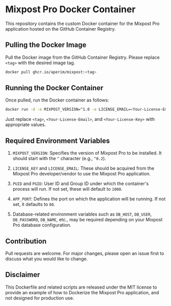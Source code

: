 # Mixpost Pro Docker Container

This repository contains the custom Docker container for the Mixpost Pro application hosted on the GitHub Container Registry.

## Pulling the Docker Image

Pull the Docker image from the GitHub Container Registry. Please replace `<tag>` with the desired image tag.

```bash
docker pull ghcr.io/aperim/mixpost:<tag>
```

## Running the Docker Container

Once pulled, run the Docker container as follows:

```bash
docker run -d -e MIXPOST_VERSION=^1.0 -e LICENSE_EMAIL=<Your-License-Email> -e LICENSE_KEY=<Your-License-Key> -e PUID=1000 -e PGID=1000 -e APP_PORT=80 -p 80:80 --name mixpost ghcr.io/aperim/mixpost:<tag>
```

Just replace `<tag>`, `<Your-License-Email>`, and `<Your-License-Key>` with appropriate values. 

## Required Environment Variables

1. `MIXPOST_VERSION`: Specifies the version of Mixpost Pro to be installed. It should start with the `^` character (e.g., `^0.2`).

2. `LICENSE_KEY` and `LICENSE_EMAIL`: These should be acquired from the Mixpost Pro developer/vendor to use the Mixpost Pro application.

3. `PUID` and `PGID`: User ID and Group ID under which the container's process will run. If not set, these will default to `1000`.

4. `APP_PORT`: Defines the port on which the application will be running. If not set, it defaults to `80`.

5. Database-related environment variables such as `DB_HOST`, `DB_USER`, `DB_PASSWORD`, `DB_NAME`, etc., may be required depending on your Mixpost Pro database configuration.

## Contribution

Pull requests are welcome. For major changes, please open an issue first to discuss what you would like to change.

## Disclaimer

This Dockerfile and related scripts are released under the MIT license to provide an example of how to Dockerize the Mixpost Pro application, and not designed for production use.